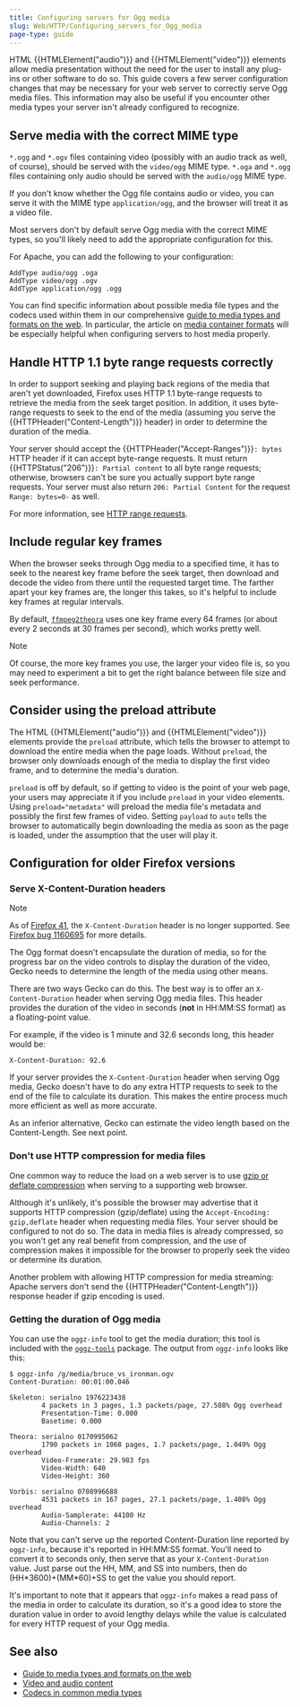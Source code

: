 ```yaml
---
title: Configuring servers for Ogg media
slug: Web/HTTP/Configuring_servers_for_Ogg_media
page-type: guide
---
```




HTML {{HTMLElement("audio")}} and {{HTMLElement("video")}} elements allow media presentation without the need for the user to install any plug-ins or other software to do so.
This guide covers a few server configuration changes that may be necessary for your web server to correctly serve Ogg media files.
This information may also be useful if you encounter other media types your server isn't already configured to recognize.

## Serve media with the correct MIME type

`*.ogg` and `*.ogv` files containing video (possibly with an audio track as well, of course), should be served with the `video/ogg` MIME type. `*.oga` and `*.ogg` files containing only audio should be served with the `audio/ogg` MIME type.

If you don't know whether the Ogg file contains audio or video, you can serve it with the MIME type `application/ogg`, and the browser will treat it as a video file.

Most servers don't by default serve Ogg media with the correct MIME types, so you'll likely need to add the appropriate configuration for this.

For Apache, you can add the following to your configuration:

```plain
AddType audio/ogg .oga
AddType video/ogg .ogv
AddType application/ogg .ogg
```

You can find specific information about possible media file types and the codecs used within them in our comprehensive [guide to media types and formats on the web](/Web/Media/Formats). In particular, the article on [media container formats](/Web/Media/Formats/Containers) will be especially helpful when configuring servers to host media properly.

## Handle HTTP 1.1 byte range requests correctly

In order to support seeking and playing back regions of the media that aren't yet downloaded, Firefox uses HTTP 1.1 byte-range requests to retrieve the media from the seek target position.
In addition, it uses byte-range requests to seek to the end of the media (assuming you serve the {{HTTPHeader("Content-Length")}} header) in order to determine the duration of the media.

Your server should accept the {{HTTPHeader("Accept-Ranges")}}`: bytes` HTTP header if it can accept byte-range requests. It must return {{HTTPStatus("206")}}`: Partial content` to all byte range requests; otherwise, browsers can't be sure you actually support byte range requests.
Your server must also return `206: Partial Content` for the request `Range: bytes=0-` as well.

For more information, see [HTTP range requests](/Web/HTTP/Range_requests).

## Include regular key frames

When the browser seeks through Ogg media to a specified time, it has to seek to the nearest key frame before the seek target, then download and decode the video from there until the requested target time. The farther apart your key frames are, the longer this takes, so it's helpful to include key frames at regular intervals.

By default, [`ffmpeg2theora`](https://gitlab.xiph.org/xiph/ffmpeg2theora) uses one key frame every 64 frames (or about every 2 seconds at 30 frames per second), which works pretty well.

> [!NOTE]
> Of course, the more key frames you use, the larger your video file is, so you may need to experiment a bit to get the right balance between file size and seek performance.

## Consider using the preload attribute

The HTML {{HTMLElement("audio")}} and {{HTMLElement("video")}} elements provide the `preload` attribute, which tells the browser to attempt to download the entire media when the page loads. Without `preload`, the browser only downloads enough of the media to display the first video frame, and to determine the media's duration.

`preload` is off by default, so if getting to video is the point of your web page, your users may appreciate it if you include `preload` in your video elements. Using `preload="metadata"` will preload the media file's metadata and possibly the first few frames of video. Setting `payload` to `auto` tells the browser to automatically begin downloading the media as soon as the page is loaded, under the assumption that the user will play it.

## Configuration for older Firefox versions

### Serve X-Content-Duration headers

> [!NOTE]
> As of [Firefox 41](/Mozilla/Firefox/Releases/41), the `X-Content-Duration` header is no longer supported. See [Firefox bug 1160695](https://bugzil.la/1160695) for more details.

The Ogg format doesn't encapsulate the duration of media, so for the progress bar on the video controls to display the duration of the video, Gecko needs to determine the length of the media using other means.

There are two ways Gecko can do this. The best way is to offer an `X-Content-Duration` header when serving Ogg media files. This header provides the duration of the video in seconds (**not** in HH:MM:SS format) as a floating-point value.

For example, if the video is 1 minute and 32.6 seconds long, this header would be:

```http
X-Content-Duration: 92.6
```

If your server provides the `X-Content-Duration` header when serving Ogg media, Gecko doesn't have to do any extra HTTP requests to seek to the end of the file to calculate its duration. This makes the entire process much more efficient as well as more accurate.

As an inferior alternative, Gecko can estimate the video length based on the Content-Length. See next point.

### Don't use HTTP compression for media files

One common way to reduce the load on a web server is to use [gzip or deflate compression](https://betterexplained.com/articles/how-to-optimize-your-site-with-gzip-compression/) when serving to a supporting web browser.

Although it's unlikely, it's possible the browser may advertise that it supports HTTP compression (gzip/deflate) using the `Accept-Encoding: gzip,deflate` header when requesting media files. Your server should be configured to not do so. The data in media files is already compressed, so you won't get any real benefit from compression, and the use of compression makes it impossible for the browser to properly seek the video or determine its duration.

Another problem with allowing HTTP compression for media streaming: Apache servers don't send the {{HTTPHeader("Content-Length")}} response header if gzip encoding is used.

### Getting the duration of Ogg media

You can use the `oggz-info` tool to get the media duration; this tool is included with the [`oggz-tools`](https://www.xiph.org/oggz/) package. The output from `oggz-info` looks like this:

```plain
$ oggz-info /g/media/bruce_vs_ironman.ogv
Content-Duration: 00:01:00.046

Skeleton: serialno 1976223438
        4 packets in 3 pages, 1.3 packets/page, 27.508% Ogg overhead
        Presentation-Time: 0.000
        Basetime: 0.000

Theora: serialno 0170995062
        1790 packets in 1068 pages, 1.7 packets/page, 1.049% Ogg overhead
        Video-Framerate: 29.983 fps
        Video-Width: 640
        Video-Height: 360

Vorbis: serialno 0708996688
        4531 packets in 167 pages, 27.1 packets/page, 1.408% Ogg overhead
        Audio-Samplerate: 44100 Hz
        Audio-Channels: 2
```

Note that you can't serve up the reported Content-Duration line reported by `oggz-info`, because it's reported in HH:MM:SS format. You'll need to convert it to seconds only, then serve that as your `X-Content-Duration` value. Just parse out the HH, MM, and SS into numbers, then do (HH\*3600)+(MM\*60)+SS to get the value you should report.

It's important to note that it appears that `oggz-info` makes a read pass of the media in order to calculate its duration, so it's a good idea to store the duration value in order to avoid lengthy delays while the value is calculated for every HTTP request of your Ogg media.

## See also

- [Guide to media types and formats on the web](/Web/Media/Formats)
- [Video and audio content](/Learn/HTML/Multimedia_and_embedding/Video_and_audio_content)
- [Codecs in common media types](/Web/Media/Formats/codecs_parameter)
